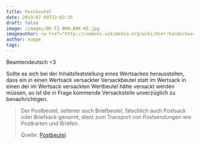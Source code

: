 ```yaml
---
title: Postbeutel
date: 2019-07-09T12:03:35
draft: false
image: /images/BK-TZ-BMA-BAK-WI.jpg
imageauthor: <a href="http://commons.wikimedia.org/wiki/User:Kandschwar" title="User:Kandschwar">User:Kandschwar</a>
author: noqqe
tags:
---
```


Beamtendeutsch <3

Sollte es sich bei der Inhaltsfeststellung eines Wertsackes herausstellen,
dass ein in einen Wertsack versackter Versackbeutel statt im Wertsack in
einen der im Wertsack versackten Wertbeutel hätte versackt werden müssen, so
ist die in Frage kommende Versackstelle unverzüglich zu benachrichtigen.

> Der Postbeutel, seltener auch Briefbeutel, fälschlich auch Postsack oder
> Briefsack genannt, dient zum Transport von Postsendungen wie Postkarten und
> Briefen.
>
> Quelle: [Postbeutel](https://de.wikipedia.org/wiki/Postbeutel)